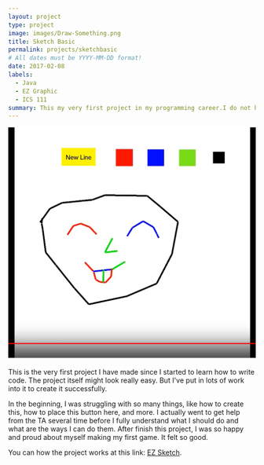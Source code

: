 ```yaml
---
layout: project
type: project
image: images/Draw-Something.png
title: Sketch Basic
permalink: projects/sketchbasic
# All dates must be YYYY-MM-DD format!
date: 2017-02-08
labels:
  - Java
  - EZ Graphic
  - ICS 111
summary: This my very first project in my programming career.I do not have any prior experience with programming.
---
```


<img class="ui medium right floated rounded image" src="../images/Sketching Game.PNG">

This is the very first project I have made since I started to learn how to write code. The project itself might look really easy. But I've put in lots of work into it to create it successfully. 

In the beginning, I was struggling with so many things, like how to create this, how to place this button here, and more. I actually went to get help from the TA several time before I fully understand what I should do and what are the ways I can do them. After finish this project, I was so happy and proud about myself making my first game. It felt so good.

You can how the project works at this link: [EZ Sketch](https://www.youtube.com/watch?v=frmWZb9YpKE).



